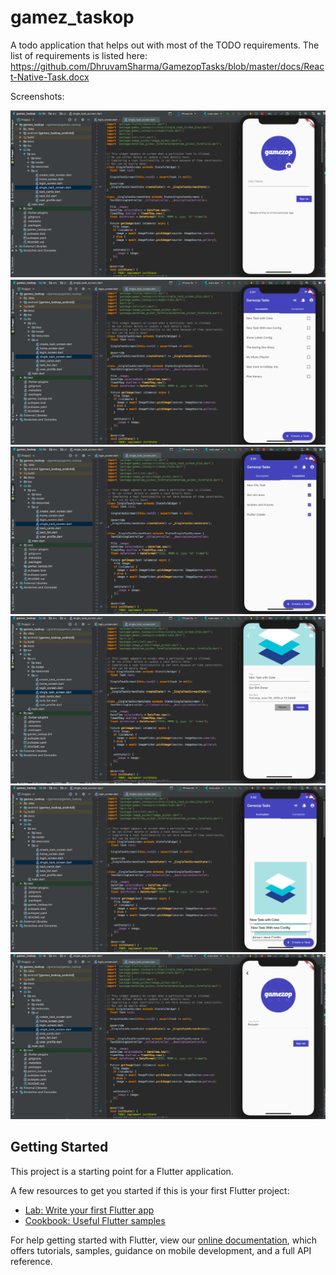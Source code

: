 # gamez_taskop

A todo application that helps out with most of the TODO requirements.
The list of requirements is listed here: https://github.com/DhruvamSharma/GamezopTasks/blob/master/docs/React-Native-Task.docx

Screenshots:

<img src = "https://github.com/DhruvamSharma/GamezopTasks/blob/master/docs/login_screen.png"> <img src = "https://github.com/DhruvamSharma/GamezopTasks/blob/master/docs/incomplete_task_list.png"> <img src = "https://github.com/DhruvamSharma/GamezopTasks/blob/master/docs/completed_task_list.png"> <img src = "https://github.com/DhruvamSharma/GamezopTasks/blob/master/docs/single_task_screen.png" > <img src = "https://github.com/DhruvamSharma/GamezopTasks/blob/master/docs/card_layout.png" >
<img src = "https://github.com/DhruvamSharma/GamezopTasks/blob/master/docs/profile_csreen.png">

## Getting Started

This project is a starting point for a Flutter application.

A few resources to get you started if this is your first Flutter project:

- [Lab: Write your first Flutter app](https://flutter.dev/docs/get-started/codelab)
- [Cookbook: Useful Flutter samples](https://flutter.dev/docs/cookbook)

For help getting started with Flutter, view our 
[online documentation](https://flutter.dev/docs), which offers tutorials, 
samples, guidance on mobile development, and a full API reference.
